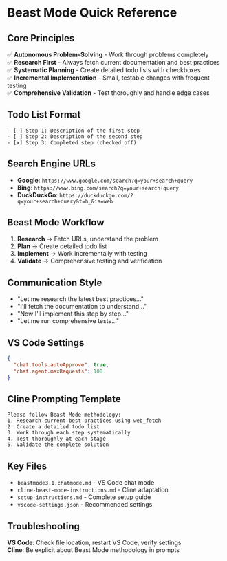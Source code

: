 # Beast Mode Quick Reference

## Core Principles

✅ **Autonomous Problem-Solving** - Work through problems completely  
✅ **Research First** - Always fetch current documentation and best practices  
✅ **Systematic Planning** - Create detailed todo lists with checkboxes  
✅ **Incremental Implementation** - Small, testable changes with frequent testing  
✅ **Comprehensive Validation** - Test thoroughly and handle edge cases

## Todo List Format

```
- [ ] Step 1: Description of the first step
- [ ] Step 2: Description of the second step
- [x] Step 3: Completed step (checked off)
```

## Search Engine URLs

- **Google**: `https://www.google.com/search?q=your+search+query`
- **Bing**: `https://www.bing.com/search?q=your+search+query`
- **DuckDuckGo**: `https://duckduckgo.com/?q=your+search+query&t=h_&ia=web`

## Beast Mode Workflow

1. **Research** → Fetch URLs, understand the problem
2. **Plan** → Create detailed todo list
3. **Implement** → Work incrementally with testing
4. **Validate** → Comprehensive testing and verification

## Communication Style

- "Let me research the latest best practices..."
- "I'll fetch the documentation to understand..."
- "Now I'll implement this step by step..."
- "Let me run comprehensive tests..."

## VS Code Settings

```json
{
  "chat.tools.autoApprove": true,
  "chat.agent.maxRequests": 100
}
```

## Cline Prompting Template

```
Please follow Beast Mode methodology:
1. Research current best practices using web_fetch
2. Create a detailed todo list
3. Work through each step systematically
4. Test thoroughly at each stage
5. Validate the complete solution
```

## Key Files

- `beastmode3.1.chatmode.md` - VS Code chat mode
- `cline-beast-mode-instructions.md` - Cline adaptation
- `setup-instructions.md` - Complete setup guide
- `vscode-settings.json` - Recommended settings

## Troubleshooting

**VS Code**: Check file location, restart VS Code, verify settings  
**Cline**: Be explicit about Beast Mode methodology in prompts

